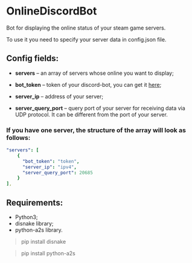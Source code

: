 # OnlineDiscordBot

Bot for displaying the online status of your steam game servers.

To use it you need to specify your server data in config.json file.

## Config fields:

* **servers** – an array of servers whose online you want to display;

* **bot_token** – token of your discord-bot, you can get it [here](https://discord.com/developers/applications);

* **server_ip** – address of your server;

* **server_query_port** – query port of your server for receiving data via UDP protocol. It can be different from the port of your server.


### If you have one server, the structure of the array will look as follows:
```yaml
"servers": [
    {
      "bot_token": "token",
      "server_ip": "ipv4",
      "server_query_port": 20685
    }
],
```

## Requirements:

* Python3;
* disnake library;
* python-a2s library.

> pip install disnake

> pip install python-a2s
